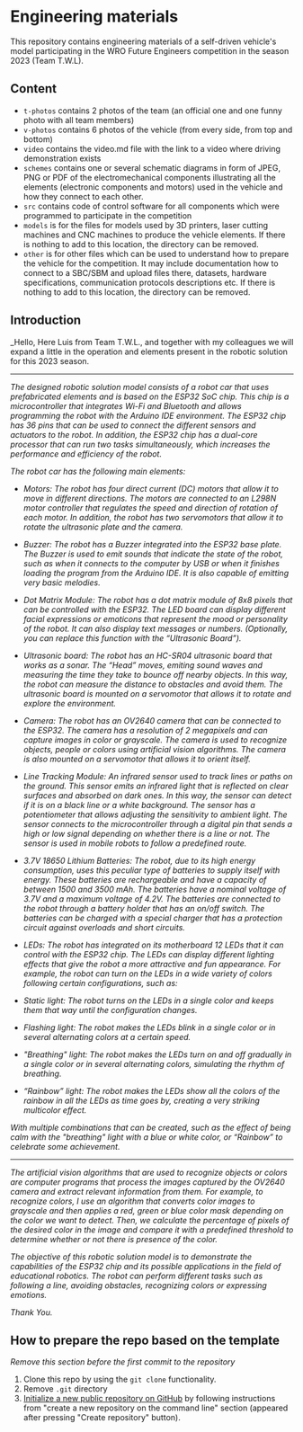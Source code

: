 Engineering materials
====

This repository contains engineering materials of a self-driven vehicle's model participating in the WRO Future Engineers competition in the season 2023 (Team T.W.L).

## Content

* `t-photos` contains 2 photos of the team (an official one and one funny photo with all team members)
* `v-photos` contains 6 photos of the vehicle (from every side, from top and bottom)
* `video` contains the video.md file with the link to a video where driving demonstration exists
* `schemes` contains one or several schematic diagrams in form of JPEG, PNG or PDF of the electromechanical components illustrating all the elements (electronic components and motors) used in the vehicle and how they connect to each other.
* `src` contains code of control software for all components which were programmed to participate in the competition
* `models` is for the files for models used by 3D printers, laser cutting machines and CNC machines to produce the vehicle elements. If there is nothing to add to this location, the directory can be removed.
* `other` is for other files which can be used to understand how to prepare the vehicle for the competition. It may include documentation how to connect to a SBC/SBM and upload files there, datasets, hardware specifications, communication protocols descriptions etc. If there is nothing to add to this location, the directory can be removed.

## Introduction

_Hello, Here Luis from Team T.W.L., and together with my colleagues we will expand a little in the operation and elements present in the robotic solution for this 2023 season.  

-------------------------------------------------------------------------------------------------------------------------------------  

  

_The designed robotic solution model consists of a robot car that uses prefabricated elements and is based on the ESP32 SoC chip. This chip is a microcontroller that integrates Wi-Fi and Bluetooth and allows programming the robot with the Arduino IDE environment. The ESP32 chip has 36 pins that can be used to connect the different sensors and actuators to the robot. In addition, the ESP32 chip has a dual-core processor that can run two tasks simultaneously, which increases the performance and efficiency of the robot._

_The robot car has the following main elements:_

  
  

   -   _Motors: The robot has four direct current (DC) motors that allow it to move in different directions. The motors are connected to an L298N motor controller that regulates the speed and direction of rotation of each motor. In addition, the robot has two servomotors that allow it to rotate the ultrasonic plate and the camera._  

  

   

   -   _Buzzer: The robot has a Buzzer integrated into the ESP32 base plate. The Buzzer is used to emit sounds that indicate the state of the robot, such as when it connects to the computer by USB or when it finishes loading the program from the Arduino IDE. It is also capable of emitting very basic melodies._

  

 

   -   _Dot Matrix Module: The robot has a dot matrix module of 8x8 pixels that can be controlled with the ESP32. The LED board can display different facial expressions or emoticons that represent the mood or personality of the robot. It can also display text messages or numbers. (Optionally, you can replace this function with the “Ultrasonic Board”)._ 

  

 

   -   _Ultrasonic board: The robot has an HC-SR04 ultrasonic board that works as a sonar. The “Head” moves, emiting sound waves and measuring the time they take to bounce off nearby objects. In this way, the robot can measure the distance to obstacles and avoid them. The ultrasonic board is mounted on a servomotor that allows it to rotate and explore the environment._  
  

  

   -   _Camera: The robot has an OV2640 camera that can be connected to the ESP32. The camera has a resolution of 2 megapixels and can capture images in color or grayscale. The camera is used to recognize objects, people or colors using artificial vision algorithms. The camera is also mounted on a servomotor that allows it to orient itself._  

  
  

   -   _Line Tracking Module: An infrared sensor used to track lines or paths on the ground. This sensor emits an infrared light that is reflected on clear surfaces and absorbed on dark ones. In this way, the sensor can detect if it is on a black line or a white background. The sensor has a potentiometer that allows adjusting the sensitivity to ambient light. The sensor connects to the microcontroller through a digital pin that sends a high or low signal depending on whether there is a line or not. The sensor is used in mobile robots to follow a predefined route._  

  


   -   _3.7V 18650 Lithium Batteries: The robot, due to its high energy consumption, uses this peculiar type of batteries to supply itself with energy. These batteries are rechargeable and have a capacity of between 1500 and 3500 mAh. The batteries have a nominal voltage of 3.7V and a maximum voltage of 4.2V. The batteries are connected to the robot through a battery holder that has an on/off switch. The batteries can be charged with a special charger that has a protection circuit against overloads and short circuits._  


  

   -   _LEDs: The robot has integrated on its motherboard 12 LEDs that it can control with the ESP32 chip. The LEDs can display different lighting effects that give the robot a more attractive and fun appearance. For example, the robot can turn on the LEDs in a wide variety of colors following certain configurations, such as:_  

  
  - _Static light: The robot turns on the LEDs in a single color and keeps them that way until the configuration changes._  

  - _Flashing light: The robot makes the LEDs blink in a single color or in several alternating colors at a certain speed._ 

  - _"Breathing" light: The robot makes the LEDs turn on and off gradually in a single color or in several alternating colors, simulating the rhythm of breathing._  

  - _“Rainbow” light: The robot makes the LEDs show all the colors of the rainbow in all the LEDs as time goes by, creating a very striking multicolor effect._  


_With multiple combinations that can be created, such as the effect of being calm with the "breathing" light with a blue or white color, or “Rainbow” to celebrate some achievement._

  

----------------------------------------------------------------------------------------------------------------------------------------

_The artificial vision algorithms that are used to recognize objects or colors are computer programs that process the images captured by the OV2640 camera and extract relevant information from them. For example, to recognize colors, I use an algorithm that converts color images to grayscale and then applies a red, green or blue color mask depending on the color we want to detect. Then, we calculate the percentage of pixels of the desired color in the image and compare it with a predefined threshold to determine whether or not there is presence of the color._

  
_The objective of this robotic solution model is to demonstrate the capabilities of the ESP32 chip and its possible applications in the field of educational robotics. The robot can perform different tasks such as following a line, avoiding obstacles, recognizing colors or expressing emotions._

_Thank You._

## How to prepare the repo based on the template

_Remove this section before the first commit to the repository_

1. Clone this repo by using the `git clone` functionality.
2. Remove `.git` directory
3. [Initialize a new public repository on GitHub](https://github.com/new) by following instructions from "create a new repository on the command line" section (appeared after pressing "Create repository" button).
